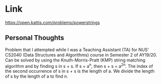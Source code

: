 # Link

https://open.kattis.com/problems/powerstrings

## Personal Thoughts

Problem that I attempted while I was a Teaching Assistant (TA) for NUS' CS2040 (Data Structures and Algorithms) course in Semester 2 of AY19/20. Can be solved by using the Knuth-Morris-Pratt (KMP) string matching algorithm and by finding s in s + s. If s = a<sup>n</sup>, then s + s = a<sup>2n</sup>. The index of the second occurrence of s in s + s is the length of a. We divide the length of s by the length of a to find n.

